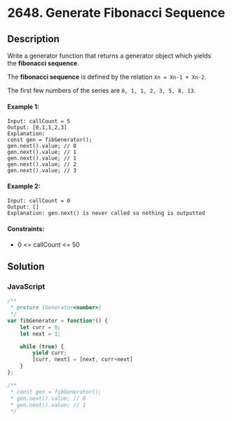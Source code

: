 # 2648. Generate Fibonacci Sequence


## Description
Write a generator function that returns a generator object which yields the **fibonacci sequence**.

The **fibonacci sequence** is defined by the relation `Xn = Xn-1 + Xn-2`.

The first few numbers of the series are `0, 1, 1, 2, 3, 5, 8, 13`.

#### Example 1:
```
Input: callCount = 5
Output: [0,1,1,2,3]
Explanation:
const gen = fibGenerator();
gen.next().value; // 0
gen.next().value; // 1
gen.next().value; // 1
gen.next().value; // 2
gen.next().value; // 3
```

#### Example 2:
```
Input: callCount = 0
Output: []
Explanation: gen.next() is never called so nothing is outputted
```

#### Constraints:
- 0 <= callCount <= 50


## Solution

### JavaScript
```js
/**
 * @return {Generator<number>}
 */
var fibGenerator = function*() {
    let curr = 0;
    let next = 1;

    while (true) {
        yield curr;
        [curr, next] = [next, curr+next]
    }
};

/**
 * const gen = fibGenerator();
 * gen.next().value; // 0
 * gen.next().value; // 1
 */
```

